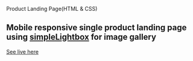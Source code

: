 Product Landing Page(HTML &amp; CSS)

## Mobile responsive single product landing page using [simpleLightbox](https://simplelightbox.com/) for image gallery
[See live here](https://mjkimi.github.io/phono/)
